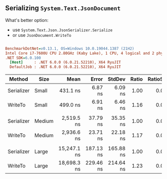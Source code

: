 ## Serializing `System.Text.JsonDocument`

What's better option:

- use `System.Text.Json.JsonSerializer.Serialize`
- or use `JsonDocument.WriteTo`

``` ini

BenchmarkDotNet=v0.13.1, OS=Windows 10.0.19044.1387 (21H2)
Intel Core i7-7600U CPU 2.80GHz (Kaby Lake), 1 CPU, 4 logical and 2 physical cores
.NET SDK=6.0.100
  [Host]     : .NET 6.0.0 (6.0.21.52210), X64 RyuJIT
  DefaultJob : .NET 6.0.0 (6.0.21.52210), X64 RyuJIT


```
|     Method |   Size |        Mean |     Error |    StdDev | Ratio | RatioSD |   Gen 0 | Allocated |
|----------- |------- |------------:|----------:|----------:|------:|--------:|--------:|----------:|
| Serializer |  Small |    431.1 ns |   6.87 ns |   6.09 ns |  1.00 |    0.00 |  0.1760 |     368 B |
|    WriteTo |  Small |    499.0 ns |   6.91 ns |   6.46 ns |  1.16 |    0.01 |  0.5312 |   1,112 B |
|            |        |             |           |           |       |         |         |           |
| Serializer | Medium |  2,519.5 ns |  37.79 ns |  35.35 ns |  1.00 |    0.00 |  1.1215 |   2,352 B |
|    WriteTo | Medium |  2,936.6 ns |  23.71 ns |  22.18 ns |  1.17 |    0.02 |  4.5700 |   9,576 B |
|            |        |             |           |           |       |         |         |           |
| Serializer |  Large | 15,247.1 ns | 187.13 ns | 165.88 ns |  1.00 |    0.00 |  6.9885 |  14,664 B |
|    WriteTo |  Large | 18,698.3 ns | 229.46 ns | 214.64 ns |  1.23 |    0.02 | 22.2168 |  46,784 B |
